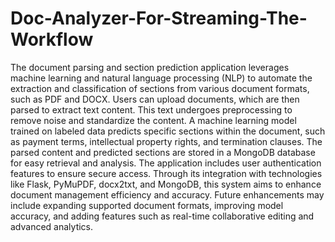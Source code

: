# Doc-Analyzer-For-Streaming-The-Workflow
The document parsing and section prediction application leverages machine learning and natural language processing (NLP) to automate the extraction and classification of sections from various document formats, such as PDF and DOCX. Users can upload documents, which are then parsed to extract text content. This text undergoes preprocessing to remove noise and standardize the content. A machine learning model trained on labeled data predicts specific sections within the document, such as payment terms, intellectual property rights, and termination clauses. The parsed content and predicted sections are stored in a MongoDB database for easy retrieval and analysis. The application includes user authentication features to ensure secure access. Through its integration with technologies like Flask, PyMuPDF, docx2txt, and MongoDB, this system aims to enhance document management efficiency and accuracy. Future enhancements may include expanding supported document formats, improving model accuracy, and adding features such as real-time collaborative editing and advanced analytics.
